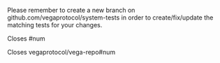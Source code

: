 Please remember to create a new branch on github.com/vegaprotocol/system-tests in order to create/fix/update the matching tests for your changes.

Closes #num 

Closes vegaprotocol/vega-repo#num 

